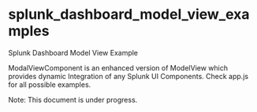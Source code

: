 # splunk_dashboard_model_view_examples
Splunk Dashboard Model View Example 

ModalViewComponent is an enhanced version of ModelView which provides dynamic Integration of any Splunk UI Components.
Check app.js for all possible examples.

Note: This document is under progress.
